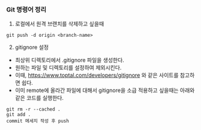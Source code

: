 ### Git 명령어 정리

1. 로컬에서 원격 브랜치를 삭제하고 싶을때
~~~
git push -d origin <branch-name>
~~~

2. gitignore 설정
- 최상위 디렉토리에서 .gitignore 파일을 생성한다.
- 원하는 파일 및 디렉토리를 설정하여 제외시킨다.
- 이때, https://www.toptal.com/developers/gitignore 와 같은 사이트를 참고하면 쉽다.
- 이미 remote에 올라간 파일에 대해서 gitignore을 소급 적용하고 싶을때는 아래와 같은 코드를 실행한다.
~~~
git rm -r --cached .
git add .
commit 메세지 작성 후 push
~~~